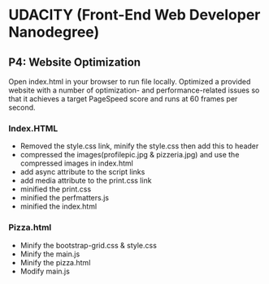 # UDACITY (Front-End Web Developer Nanodegree)

## P4: Website Optimization

Open index.html in your browser to run file locally.
Optimized a provided website with a number of optimization- and performance-related issues so that it achieves a target PageSpeed score and runs at 60 frames per second.




### Index.HTML
- Removed the style.css link, minify the style.css then add this to header
-  compressed the images(profilepic.jpg & pizzeria.jpg) and use the compressed images in index.html
-  add async attribute to the script links
-  add media attribute to the print.css link
-  minified the print.css
-  minified the perfmatters.js
-  minified the index.html

###  Pizza.html
-  Minify the bootstrap-grid.css & style.css
- Minify the main.js
- Minify the pizza.html
- Modify main.js  
